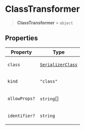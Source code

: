 # ClassTransformer

> **ClassTransformer** = `object`

## Properties

<table>
<thead>
<tr>
<th>Property</th>
<th>Type</th>
</tr>
</thead>
<tbody>
<tr>
<td>

<a id="class"></a> `class`

</td>
<td>

[`SerializerClass`](SerializerClass.md)

</td>
</tr>
<tr>
<td>

<a id="kind"></a> `kind`

</td>
<td>

`"class"`

</td>
</tr>
<tr>
<td>

<a id="allowprops"></a> `allowProps?`

</td>
<td>

`string`[]

</td>
</tr>
<tr>
<td>

<a id="identifier"></a> `identifier?`

</td>
<td>

`string`

</td>
</tr>
</tbody>
</table>
